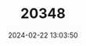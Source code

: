 ---
title: "20348"
category: "Somatogyrus tenax"
draft: false
date: 2024-02-22 13:03:50
languages:
  English: ["Savannah Pebblesnail"]
---